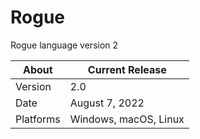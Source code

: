 # Rogue
Rogue language version 2

About     | Current Release
----------|-----------------------
Version   | 2.0
Date      | August 7, 2022
Platforms | Windows, macOS, Linux
